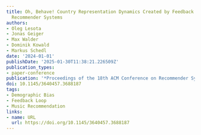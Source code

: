```yaml
---
title: Oh, Behave! Country Representation Dynamics Created by Feedback Loops in Music
  Recommender Systems
authors:
- Oleg Lesota
- Jonas Geiger
- Max Walder
- Dominik Kowald
- Markus Schedl
date: '2024-01-01'
publishDate: '2025-01-30T11:38:21.226509Z'
publication_types:
- paper-conference
publication: '*Proceedings of the 18th ACM Conference on Recommender Systems*'
doi: 10.1145/3640457.3688187
tags:
- Demographic Bias
- Feedback Loop
- Music Recommendation
links:
- name: URL
  url: https://doi.org/10.1145/3640457.3688187
---
```

